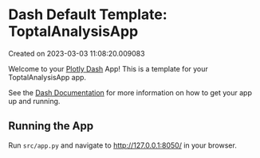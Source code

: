 # Dash Default Template: ToptalAnalysisApp

Created on 2023-03-03 11:08:20.009083

Welcome to your [Plotly Dash](https://plotly.com/dash/) App! This is a template for your ToptalAnalysisApp app.

See the [Dash Documentation](https://dash.plotly.com/introduction) for more information on how to get your app up and running.

## Running the App

Run `src/app.py` and navigate to http://127.0.0.1:8050/ in your browser.